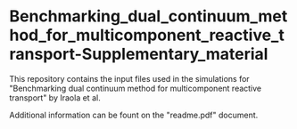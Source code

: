 # Benchmarking_dual_continuum_method_for_multicomponent_reactive_transport-Supplementary_material
This repository contains the input files used in the simulations for "Benchmarking dual continuum method for multicomponent reactive transport" by Iraola et al.

Additional information can be fount on the "readme.pdf" document.
